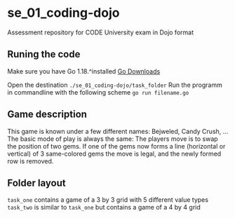 # se_01_coding-dojo
Assessment repository for CODE University exam in Dojo format

## Runing the code
Make sure you have Go 1.18.^installed
[Go Downloads](https://go.dev/dl/)

Open the destination `./se_01_coding-dojo/task_folder` 
Run the programm in commandline with the following scheme
```go run filename.go```

## Game description 
This game is known under a few different names: Bejweled, Candy Crush, ... The basic mode of play is always the same: The players move is to swap the position of two gems. If one of the gems now forms a line (horizontal or vertical) of 3 same-colored gems the move is legal, and the newly formed row is removed.

## Folder layout
`task_one` contains a game of a 3 by 3 grid with 5 different value types
`task_two` is similar to `task_one` but  contains a game of a 4 by 4 grid
